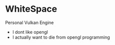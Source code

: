# WhiteSpace
Personal Vulkan Engine

- I dont like opengl
- I actually want to die from opengl programming
